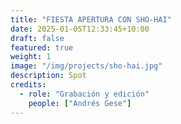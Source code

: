 ```yaml
---
title: "FIESTA APERTURA CON SHO-HAI"
date: 2025-01-05T12:33:45+10:00
draft: false
featured: true
weight: 1
image: "/img/projects/sho-hai.jpg"
description: Spot
credits:
  - role: "Grabación y edición"
    people: ["Andrés Gese"]
---
```

